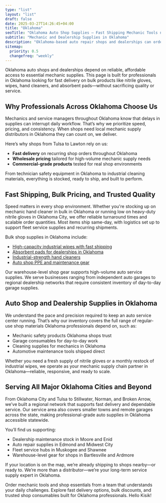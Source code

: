 ```yaml
---
type: "list"
layout: "list"
draft: false
date: 2025-03-27T14:26:45+04:00
title: "Oklahoma"
seoTitle: "Oklahoma Auto Shop Supplies – Fast Shipping Mechanic Tools near me"
subtitle: "Mechanic and Dealership Supplies in Oklahoma"
description: "Oklahoma-based auto repair shops and dealerships can order mechanic tools, hand cleaners, gloves, and wipes in bulk. Fast delivery across Oklahoma City, Tulsa, Norman, and all nearby locations."
sitemap:
  priority: 0.5
  changefreq: "weekly"
---
```


Oklahoma auto shops and dealerships depend on reliable, affordable access to essential mechanic supplies. This page is built for professionals in Oklahoma looking for fast delivery on bulk products like nitrile gloves, wipes, hand cleaners, and absorbent pads—without sacrificing quality or service.

## Why Professionals Across Oklahoma Choose Us

Mechanics and service managers throughout Oklahoma know that delays in supplies can interrupt daily workflow. That’s why we prioritize speed, pricing, and consistency. When shops need local mechanic supply distributors in Oklahoma they can count on, we deliver.

Here’s why shops from Tulsa to Lawton rely on us:

- **Fast delivery** on recurring shop orders throughout Oklahoma  
- **Wholesale pricing** tailored for high-volume mechanic supply needs  
- **Commercial-grade products** tested for real shop environments  

From technician safety equipment in Oklahoma to industrial cleaning materials, everything is stocked, ready to ship, and built to perform.

## Fast Shipping, Bulk Pricing, and Trusted Quality

Speed matters in every shop environment. Whether you're stocking up on mechanic hand cleaner in bulk in Oklahoma or running low on heavy-duty nitrile gloves in Oklahoma City, we offer reliable turnaround times and scalable order quantities. Most items ship same-day, with logistics set up to support fleet service supplies and recurring shipments.

Bulk shop supplies in Oklahoma include:

- [High-capacity industrial wipes with fast shipping](/industrial-wipes-roll/)
- [Absorbent pads for dealerships in Oklahoma](/industrial-absorbent-pads/)
- [Industrial-strength hand cleaners](/hand-cleaner/)
- [Auto shop PPE and maintenance gear](/nitrile-gloves/)

Our warehouse-level shop gear supports high-volume auto service supplies. We serve businesses ranging from independent auto garages to regional dealership networks that require consistent inventory of day-to-day garage supplies.

## Auto Shop and Dealership Supplies in Oklahoma

We understand the pace and precision required to keep an auto service center running. That’s why our inventory covers the full range of regular-use shop materials Oklahoma professionals depend on, such as:

- Mechanic safety products Oklahoma shops trust  
- Garage consumables for day-to-day work  
- Cleaning supplies for mechanics in Oklahoma  
- Automotive maintenance tools shipped direct  

Whether you need a fresh supply of nitrile gloves or a monthly restock of industrial wipes, we operate as your mechanic supply chain partner in Oklahoma—reliable, responsive, and ready to scale.

## Serving All Major Oklahoma Cities and Beyond

From Oklahoma City and Tulsa to Stillwater, Norman, and Broken Arrow, we’ve built a regional network that supports fast delivery and dependable service. Our service area also covers smaller towns and remote garages across the state, making professional-grade auto supplies in Oklahoma accessible statewide.

You’ll find us supporting:

- Dealership maintenance stock in Moore and Enid  
- Auto repair supplies in Edmond and Midwest City  
- Fleet service hubs in Muskogee and Shawnee  
- Warehouse-level gear for shops in Bartlesville and Ardmore  

If your location is on the map, we’re already shipping to shops nearby—or ready to. We’re more than a distributor—we’re your long-term service supply expert in Oklahoma.

Order mechanic tools and shop essentials from a team that understands your daily challenges. Explore fast delivery options, bulk discounts, and trusted shop consumables built for Oklahoma professionals. Hello Kisik!
